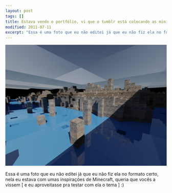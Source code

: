 ```yaml
---
layout: post
tags: []
title: Estava vendo o portfólio, vi que o tumblr está colocando as miniaturas em formato 4 por 3 enquanto eu faço as minhas imagens em widescreen para serem meus papeis de parede.
modified: 2011-07-11
excerpt: "Essa é uma foto que eu não editei já que eu não fiz ela no formato certo, nela eu estava com umas inspirações de Minecraft, queria que vocês a vissem [ e eu aproveitasse pra testar com ela o tema ] :)"
---
```


![](/images/tumblr_lo3l094pRf1qma17bo1_1280.png)

Essa é uma foto que eu não editei já que eu não fiz ela no formato
certo, nela eu estava com umas inspirações de Minecraft, queria que
vocês a vissem \[ e eu aproveitasse pra testar com ela o tema \] :)

